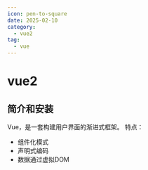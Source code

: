 ```yaml
---
icon: pen-to-square
date: 2025-02-10
category:
  - vue2
tag:
  - vue
---
```

# vue2
## 简介和安装
Vue，是一套构建用户界面的渐进式框架。
特点：
- 组件化模式
- 声明式编码
- 数据通过虚拟DOM